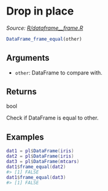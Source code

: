 # Drop in place

*Source: [R/dataframe__frame.R](https://github.com/pola-rs/r-polars/tree/main/R/dataframe__frame.R)*

```r
DataFrame_frame_equal(other)
```

## Arguments

- `other`: DataFrame to compare with.

## Returns

bool

Check if DataFrame is equal to other.

## Examples

<pre class='r-example'><code><span class='r-in'><span><span class='va'>dat1</span> <span class='op'>=</span> <span class='va'>pl</span><span class='op'>$</span><span class='fu'>DataFrame</span><span class='op'>(</span><span class='va'>iris</span><span class='op'>)</span></span></span>
<span class='r-in'><span><span class='va'>dat2</span> <span class='op'>=</span> <span class='va'>pl</span><span class='op'>$</span><span class='fu'>DataFrame</span><span class='op'>(</span><span class='va'>iris</span><span class='op'>)</span></span></span>
<span class='r-in'><span><span class='va'>dat3</span> <span class='op'>=</span> <span class='va'>pl</span><span class='op'>$</span><span class='fu'>DataFrame</span><span class='op'>(</span><span class='va'>mtcars</span><span class='op'>)</span></span></span>
<span class='r-in'><span><span class='va'>dat1</span><span class='op'>$</span><span class='fu'>frame_equal</span><span class='op'>(</span><span class='va'>dat2</span><span class='op'>)</span></span></span>
<span class='r-out co'><span class='r-pr'>#&gt;</span> [1] FALSE</span>
<span class='r-in'><span><span class='va'>dat1</span><span class='op'>$</span><span class='fu'>frame_equal</span><span class='op'>(</span><span class='va'>dat3</span><span class='op'>)</span></span></span>
<span class='r-out co'><span class='r-pr'>#&gt;</span> [1] FALSE</span>
 </code></pre>